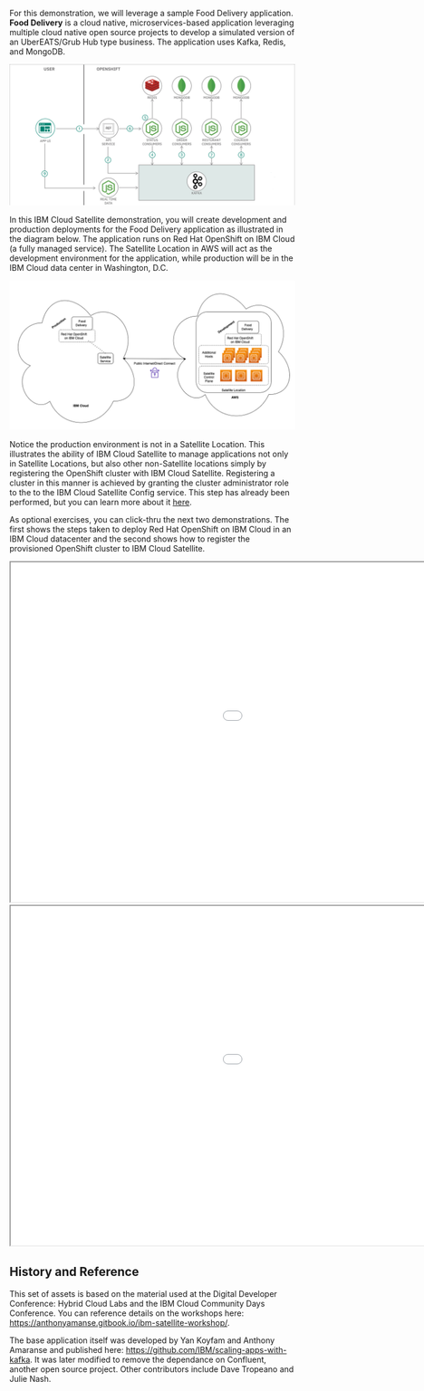 For this demonstration, we will leverage a sample Food Delivery application. **Food Delivery** is a cloud native, microservices-based application leveraging multiple cloud native open source projects to develop a simulated version of an UberEATS/Grub Hub type business. The application uses Kafka, Redis, and MongoDB.

![](_attachments/FoodDelivery-architecture-3.png)

In this IBM Cloud Satellite demonstration, you will create development and production deployments for the Food Delivery application as illustrated in the diagram below. The application runs on Red Hat OpenShift on IBM Cloud (a fully managed service). The Satellite Location in AWS will act as the development environment for the application, while production will be in the IBM Cloud data center in Washington, D.C.

![](_attachments/L3-Arch3.png)

Notice the production environment is not in a Satellite Location. This illustrates the ability of IBM Cloud Satellite to manage applications not only in Satellite Locations, but also other non-Satellite locations simply by registering the OpenShift cluster with IBM Cloud Satellite. Registering a cluster in this manner is achieved by granting the cluster administrator role to the to the IBM Cloud Satellite Config service. This step has already been performed, but you can learn more about it <a href="https://cloud.ibm.com/docs/satellite?topic=satellite-satcon-existing " target="_blank">here</a>.

As optional exercises, you can click-thru the next two demonstrations. The first shows the steps taken to deploy Red Hat OpenShift on IBM Cloud in an IBM Cloud datacenter and the second shows how to register the provisioned OpenShift cluster to IBM Cloud Satellite.

<div>
   <iframe src="../../includes/IBMROKS-create/index.html"  height="600" width="1350"></iframe>
</div>

<div>
   <iframe src="../../includes/registerIBMROKScluster/index.html"  height="600" width="1350"></iframe>
</div>


## History and Reference

This set of assets is based on the material used at the Digital Developer Conference: Hybrid Cloud Labs and the IBM Cloud Community Days Conference. You can reference details on the workshops here: https://anthonyamanse.gitbook.io/ibm-satellite-workshop/.

The base application itself was developed by Yan Koyfam and Anthony Amaranse and published here: <a href="https://github.com/IBM/scaling-apps-with-kafka" target="_blank">https://github.com/IBM/scaling-apps-with-kafka</a>. It was later modified to remove the dependance on Confluent, another open source project. Other contributors include Dave Tropeano and Julie Nash.
